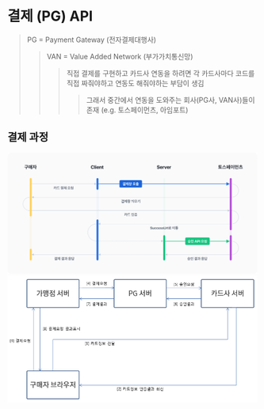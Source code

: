 # 결제 (PG) API

> PG = Payment Gateway (전자결제대행사)
>
> > VAN = Value Added Network (부가가치통신망)
> >
> > > 직접 결제를 구현하고 카드사 연동을 하려면 각 카드사마다 코드를 직접 짜줘야하고 연동도 해줘야하는 부담이 생김
> > >
> > > > 그래서 중간에서 연동을 도와주는 회사(PG사, VAN사)들이 존재 (e.g. 토스페이먼츠, 아임포트)

## 결제 과정

![](./img/pg.png)
![](./img/pg2.png)
